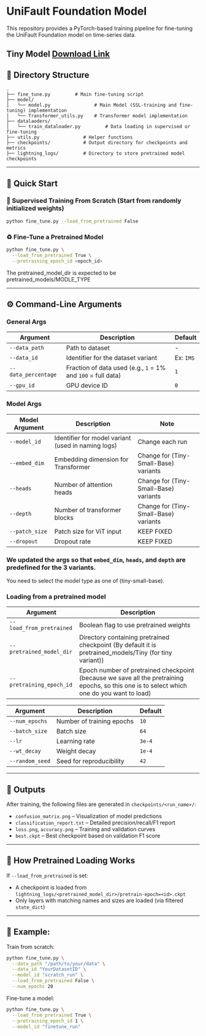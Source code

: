 # UniFault Foundation Model 

This repository provides a PyTorch-based training pipeline for fine-tuning 
the UniFault Foundation model on time-series data.

Tiny Model [Download Link](https://tinyurl.com/mtdytebs)
---

## 📁 Directory Structure

```
.
├── fine_tune.py         # Main fine-tuning script
├── model/
│   └── model.py                # Main Model (SSL-training and fine-tuning) implementation
│   └── Transformer_utils.py    # Transformer model implementation
├── datalaoders/
│   └── train_dataloader.py         # Data loading in supervised or fine-tuning
├── utils.py                # Helper functions
├── checkpoints/            # Output directory for checkpoints and metrics
├── lightning_logs/         # Directory to store pretrained model checkpoints
```

---

## 🚀 Quick Start

### 🧪 Supervised Training From Scratch (Start from randomly initialized weights)

```bash
python fine_tune.py --load_from_pretrained False
```

### ♻️ Fine-Tune a Pretrained Model

```bash
python fine_tune.py \
  --load_from_pretrained True \
  --pretraining_epoch_id <epoch_id>
```
The pretrained_model_dir is expected to be pretrained_models/MODLE_TYPE


---

## ⚙️ Command-Line Arguments
### General Args
| Argument                 | Description                                                  | Default   |
| ------------------------ |--------------------------------------------------------------|-----------|
| `--data_path`            | Path to dataset                                              | -         |
| `--data_id`              | Identifier for the dataset variant                           | Ex: `IMS` |
| `--data_percentage`      | Fraction of data used (e.g., `1` = 1% and `100` = full data) | `1`       |
| `--gpu_id`               | GPU device ID                                                | `0`       |


### Model Args
| Model Argument | Description                                                  | Note                                  |
|----------------|--------------------------------------------------------------|---------------------------------------|
| `--model_id`   | Identifier for model variant (used in naming logs)           | Change each run                       |
| `--embed_dim`  | Embedding dimension for Transformer                          | Change for (Tiny-Small-Base) variants |
| `--heads`      | Number of attention heads                                    | Change for (Tiny-Small-Base) variants |
| `--depth`      | Number of transformer blocks                                 | Change for (Tiny-Small-Base) variants |
| `--patch_size` | Patch size for ViT input                                     | KEEP FIXED                            |
| `--dropout`    | Dropout rate                                                 | KEEP FIXED                                 |

### We updated the args so that `embed_dim`, `heads`, and `depth` are predefined for the 3 variants.
You need to select the model type as one of (tiny-small-base).


### Loading from a pretrained model
| Argument                 | Description                                                                                                                                |
| ------------------------ |--------------------------------------------------------------------------------------------------------------------------------------------|
| `--load_from_pretrained` | Boolean flag to use pretrained weights                                                                                                     |
| `--pretrained_model_dir` | Directory containing pretrained checkpoint (By default it is pretrained_models/Tiny (for tiny variant))                                    |
| `--pretraining_epoch_id` | Epoch number of pretrained checkpoint (because we save all the pretraining epochs, so this one is to select which one do you want to load) |

| Argument                 | Description                                                  | Default  |
| ------------------------ |--------------------------------------------------------------| -------- |
| `--num_epochs`           | Number of training epochs                                    | `10`     |
| `--batch_size`           | Batch size                                                   | `64`     |
| `--lr`                   | Learning rate                                                | `3e-4`   |
| `--wt_decay`             | Weight decay                                                 | `1e-4`   |
| `--random_seed`          | Seed for reproducibility                                     | `42`     |

---

## 📝 Outputs

After training, the following files are generated in `checkpoints/<run_name>/`:

* `confusion_matrix.png` – Visualization of model predictions
* `classification_report.txt` – Detailed precision/recall/F1 report
* `loss.png`, `accuracy.png` – Training and validation curves
* `best.ckpt` – Best checkpoint based on validation F1 score

---

## 🧠 How Pretrained Loading Works

If `--load_from_pretrained` is set:

* A checkpoint is loaded from `lightning_logs/<pretrained_model_dir>/pretrain-epoch=<id>.ckpt`
* Only layers with matching names and sizes are loaded (via filtered `state_dict`)

---

## 🧪 Example:

Train from scratch:

```bash
python fine_tune.py \
  --data_path "/path/to/your/data" \
  --data_id "YourDatasetID" \
  --model_id "scratch_run" \
  --load_from_pretrained False \
  --num_epochs 20
```

Fine-tune a model:

```bash
python fine_tune.py \
  --load_from_pretrained True \
  --pretraining_epoch_id 1 \
  --model_id "finetune_run"
```
